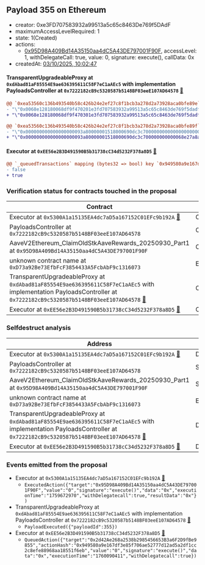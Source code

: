 ## Payload 355 on Ethereum

- creator: 0xe3FD707583932a99513a5c65c8463De769f5DAdF
- maximumAccessLevelRequired: 1
- state: 1(Created)
- actions:
  - [0x95D98A409Bd14A35150aa4dC5A43DE797001F90F](https://etherscan.io/address/0x95D98A409Bd14A35150aa4dC5A43DE797001F90F), accessLevel: 1, withDelegateCall: true, value: 0, signature: execute(), callData: 0x
- createdAt: [03/10/2025, 10:02:47](https://etherscan.io/tx/0x8fb99641f9b395020e67fd9cb52090e0fc5ccb1359d2d7c2a52c15b7816fd527)

#### TransparentUpgradeableProxy at `0xdAbad81aF85554E9ae636395611C58F7eC1aAEc5` with implementation PayloadsController at `0x7222182cB9c5320587b5148BF03eeE107AD64578` [:ghost:](https://github.com/bgd-labs/aave-address-book  "GovernanceV3Ethereum.PAYLOADS_CONTROLLER")

```diff
@@ `0xea53560c136b493540b58c426b24e2ef27c8f1bcb3a278d2a73928aca0bfe89e` raw  @@
- "\"0x0068e128180068df9f470201e3fd707583932a99513a5c65c8463de769f5dadf\""
+ "\"0x0068e128180068df9f470301e3fd707583932a99513a5c65c8463de769f5dadf\""

@@ `0xea53560c136b493540b58c426b24e2ef27c8f1bcb3a278d2a73928aca0bfe89f` raw  @@
- "\"0x000000000000000000093a80000001518000690dc3c700000000000000000000\""
+ "\"0x000000000000000000093a80000001518000690dc3c700000000000068e27a8a\""

```
#### Executor at `0xEE56e2B3D491590B5b31738cC34d5232F378a8D5` [:ghost:](https://github.com/bgd-labs/aave-address-book  "AaveGovernanceV2.SHORT_EXECUTOR")

```diff
@@ `_queuedTransactions` mapping (bytes32 => bool) key `0x949580a9e167df3e85f706ae52777d12ad5a2df1cc2c8efe88968aa18551f6eb` @@
- false
+ true

```
### Verification status for contracts touched in the proposal

| Contract | Status |
|---------|------------|
| Executor at `0x5300A1a15135EA4dc7aD5a167152C01EFc9b192A` [:ghost:](https://github.com/bgd-labs/aave-address-book  "AaveV2Ethereum.POOL_ADMIN") | Contract |
| PayloadsController at `0x7222182cB9c5320587b5148BF03eeE107AD64578` | Contract |
| AaveV2Ethereum_ClaimOldStkAaveRewards_20250930_Part1 at `0x95D98A409Bd14A35150aa4dC5A43DE797001F90F` | Contract |
| unknown contract name at `0xD73a92Be73EfbFcF3854433A5FcbAbF9c1316073` | EOA |
| TransparentUpgradeableProxy at `0xdAbad81aF85554E9ae636395611C58F7eC1aAEc5` with implementation PayloadsController at `0x7222182cB9c5320587b5148BF03eeE107AD64578` [:ghost:](https://github.com/bgd-labs/aave-address-book  "GovernanceV3Ethereum.PAYLOADS_CONTROLLER") | Contract |
| Executor at `0xEE56e2B3D491590B5b31738cC34d5232F378a8D5` [:ghost:](https://github.com/bgd-labs/aave-address-book  "AaveGovernanceV2.SHORT_EXECUTOR") | Contract |

### Selfdestruct analysis

| Address | Result |
|---------|------------|
| Executor at `0x5300A1a15135EA4dc7aD5a167152C01EFc9b192A` [:ghost:](https://github.com/bgd-labs/aave-address-book  "AaveV2Ethereum.POOL_ADMIN") | DelegateCall |
| PayloadsController at `0x7222182cB9c5320587b5148BF03eeE107AD64578` | Safe |
| AaveV2Ethereum_ClaimOldStkAaveRewards_20250930_Part1 at `0x95D98A409Bd14A35150aa4dC5A43DE797001F90F` | Safe |
| unknown contract name at `0xD73a92Be73EfbFcF3854433A5FcbAbF9c1316073` | EOA |
| TransparentUpgradeableProxy at `0xdAbad81aF85554E9ae636395611C58F7eC1aAEc5` with implementation PayloadsController at `0x7222182cB9c5320587b5148BF03eeE107AD64578` [:ghost:](https://github.com/bgd-labs/aave-address-book  "GovernanceV3Ethereum.PAYLOADS_CONTROLLER") | DelegateCall |
| Executor at `0xEE56e2B3D491590B5b31738cC34d5232F378a8D5` [:ghost:](https://github.com/bgd-labs/aave-address-book  "AaveGovernanceV2.SHORT_EXECUTOR") | DelegateCall |

### Events emitted from the proposal

- Executor at `0x5300A1a15135EA4dc7aD5a167152C01EFc9b192A` [:ghost:](https://github.com/bgd-labs/aave-address-book  "AaveV2Ethereum.POOL_ADMIN")
  - `ExecutedAction({"target":"0x95D98A409Bd14A35150aa4dC5A43DE797001F90F","value":"0","signature":"execute()","data":"0x","executionTime":"1759672970","withDelegatecall":true,"resultData":"0x"})`
- TransparentUpgradeableProxy at `0xdAbad81aF85554E9ae636395611C58F7eC1aAEc5` with implementation PayloadsController at `0x7222182cB9c5320587b5148BF03eeE107AD64578` [:ghost:](https://github.com/bgd-labs/aave-address-book  "GovernanceV3Ethereum.PAYLOADS_CONTROLLER")
  - `PayloadExecuted({"payloadId":355})`
- Executor at `0xEE56e2B3D491590B5b31738cC34d5232F378a8D5` [:ghost:](https://github.com/bgd-labs/aave-address-book  "AaveGovernanceV2.SHORT_EXECUTOR")
  - `QueuedAction({"target":"0x2d42Ae268a2538b2985456653B3a6F2D9fBe9855","actionHash":"0x949580a9e167df3e85f706ae52777d12ad5a2df1cc2c8efe88968aa18551f6eb","value":"0","signature":"execute()","data":"0x","executionTime":"1760090411","withDelegatecall":true})`
